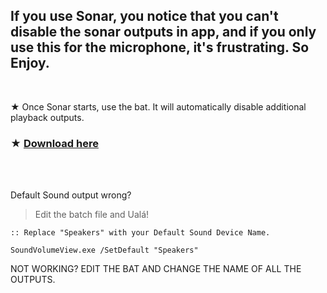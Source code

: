 ## If you use Sonar, you notice that you can't disable the sonar outputs in app, and if you only use this for the microphone, it's frustrating. So Enjoy.

</br>

★ Once Sonar starts, use the bat. It will automatically disable additional playback outputs.

### ★ [Download here](https://github.com/gzmatte/sonar/releases/download/1/Sonar.bat)

</br> 

</br> 

Default Sound output wrong? 
> Edit the batch file and Ualá!

```
:: Replace "Speakers" with your Default Sound Device Name.

SoundVolumeView.exe /SetDefault "Speakers"
```

NOT WORKING?
EDIT THE BAT AND CHANGE THE NAME OF ALL THE OUTPUTS.
